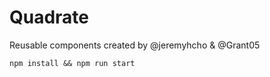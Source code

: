 # Quadrate
Reusable components created by @jeremyhcho & @Grant05

```
npm install && npm run start
```
